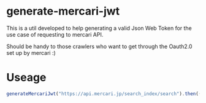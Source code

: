 # generate-mercari-jwt

This is a util developed to help generating a valid Json Web Token for the use case of requesting to mercari API.

Should be handy to those crawlers who want to get through the Oauth2.0 set up by mercari :)

# Useage

``` javascript
generateMercariJwt("https://api.mercari.jp/search_index/search").then((jwt) => console.log(jwt));
```